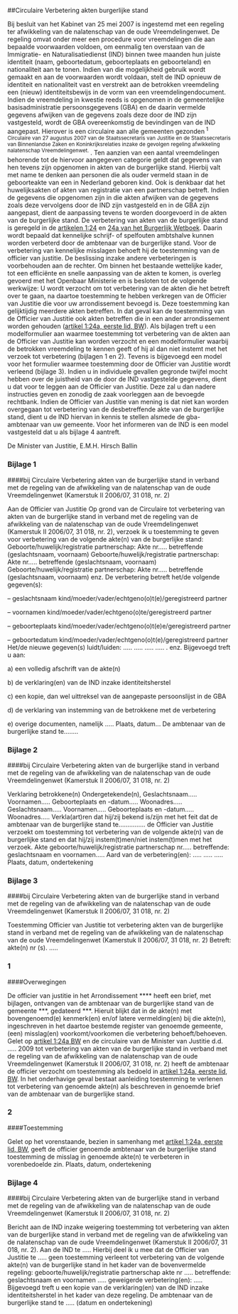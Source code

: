 <meta http-equiv='Content-Type' content='text/html; charset=utf-8' />

##Circulaire Verbetering akten burgerlijke stand

Bij besluit van het Kabinet van 25 mei 2007 is ingestemd met een regeling ter afwikkeling van de nalatenschap van de oude Vreemdelingenwet. De regeling omvat onder meer een procedure voor vreemdelingen die aan bepaalde voorwaarden voldoen, om eenmalig ten overstaan van de Immigratie- en Naturalisatiedienst (IND) binnen twee maanden hun juiste identiteit (naam, geboortedatum, geboorteplaats en geboorteland) en nationaliteit aan te tonen. Indien van die mogelijkheid gebruik wordt gemaakt en aan de voorwaarden wordt voldaan, stelt de IND opnieuw de identiteit en nationaliteit vast en verstrekt aan de betrokken vreemdeling een (nieuw) identiteitsbewijs in de vorm van een vreemdelingendocument. Indien de vreemdeling in kwestie reeds is opgenomen in de gemeentelijke basisadministratie persoonsgegevens (GBA) en de daarin vermelde gegevens afwijken van de gegevens zoals deze door de IND zijn vastgesteld, wordt de GBA overeenkomstig de bevindingen van de IND aangepast. Hierover is een circulaire aan alle gemeenten gezonden<sup> 1 Circulaire van 27 augustus 2007 van de Staatssecretaris van Justitie en de Staatssecretaris van Binnenlandse Zaken en Koninkrijksrelaties inzake de gevolgen regeling afwikkeling nalatenschap Vreemdelingenwet. </sup> . Ten aanzien van een aantal vreemdelingen behorende tot de hiervoor aangegeven categorie geldt dat gegevens van hen tevens zijn opgenomen in akten van de burgerlijke stand. Hierbij valt met name te denken aan personen die als ouder vermeld staan in de geboorteakte van een in Nederland geboren kind. Ook is denkbaar dat het huwelijksakten of akten van registratie van een partnerschap betreft. Indien de gegevens die opgenomen zijn in die akten afwijken van de gegevens zoals deze vervolgens door de IND zijn vastgesteld en in de GBA zijn aangepast, dient de aanpassing tevens te worden doorgevoerd in de akten van de burgerlijke stand. De verbetering van akten van de burgerlijke stand is geregeld in de [artikelen 1:24](../../../../../../../wet/burgerlijk/wetboek/boek/1/BWBR0002656/README.md) en [24a van het Burgerlijk Wetboek](../../../../../../../wet/burgerlijk/wetboek/boek/1/BWBR0002656/README.md). Daarin wordt bepaald dat kennelijke schrijf- of spelfouten ambtshalve kunnen worden verbeterd door de ambtenaar van de burgerlijke stand. Voor de verbetering van kennelijke misslagen behoeft hij de toestemming van de officier van justitie. De beslissing inzake andere verbeteringen is voorbehouden aan de rechter. Om binnen het bestaande wettelijke kader, tot een efficiënte en snelle aanpassing van de akten te komen, is overleg gevoerd met het Openbaar Ministerie en is besloten tot de volgende werkwijze: U wordt verzocht om tot verbetering van de akten die het betreft over te gaan, na daartoe toestemming te hebben verkregen van de Officier van Justitie die voor uw arrondissement bevoegd is. Deze toestemming kan gelijktijdig meerdere akten betreffen. In dat geval kan de toestemming van de Officier van Justitie ook akten betreffen die in een ander arrondissement worden gehouden ([artikel 1:24a, eerste lid, BW](../../../../../../../wet/burgerlijk/wetboek/boek/1/BWBR0002656/README.md)). Als bijlagen treft u een modelformulier aan waarmee toestemming tot verbetering van de akten aan de Officier van Justitie kan worden verzocht en een modelformulier waarbij de betrokken vreemdeling te kennen geeft of hij al dan niet instemt met het verzoek tot verbetering (bijlagen 1 en 2). Tevens is bijgevoegd een model voor het formulier waarmee toestemming door de Officier van Justitie wordt verleend (bijlage 3). Indien u in individuele gevallen gegronde twijfel mocht hebben over de juistheid van de door de IND vastgestelde gegevens, dient u dat voor te leggen aan de Officier van Justitie. Deze zal u dan nadere instructies geven en zonodig de zaak voorleggen aan de bevoegde rechtbank. Indien de Officier van Justitie van mening is dat niet kan worden overgegaan tot verbetering van de desbetreffende akte van de burgerlijke stand, dient u de IND hiervan in kennis te stellen alsmede de gba-ambtenaar van uw gemeente. Voor het informeren van de IND is een model vastgesteld dat u als bijlage 4 aantreft.    

De 
Minister van Justitie, 
E.M.H. Hirsch Ballin    

### Bijlage  1  

####bij Circulaire Verbetering akten van de burgerlijke stand in verband met de regeling van de afwikkeling van de nalatenschap van de oude Vreemdelingenwet (Kamerstuk II 2006/07, 31 018, nr. 2)

Aan de Officier van Justitie Op grond van de Circulaire tot verbetering van akten van de burgerlijke stand in verband met de regeling van de afwikkeling van de nalatenschap van de oude Vreemdelingenwet (Kamerstuk II 2006/07, 31 018, nr. 2), verzoek ik u toestemming te geven voor verbetering van de volgende akte(n) van de burgerlijke stand: Geboorte/huwelijk/registratie partnerschap: Akte nr..... betreffende (geslachtsnaam, voornaam) Geboorte/huwelijk/registratie partnerschap: Akte nr..... betreffende (geslachtsnaam, voornaam) Geboorte/huwelijk/registratie partnerschap: Akte nr..... betreffende (geslachtsnaam, voornaam) enz. De verbetering betreft het/de volgende gegeven(s): 

– geslachtsnaam kind/moeder/vader/echtgeno(o)t(e)/geregistreerd partner  

– voornamen kind/moeder/vader/echtgeno(o)te/geregistreerd partner  

– geboorteplaats kind/moeder/vader/echtgeno(o)t(e)e/geregistreerd partner  

– geboortedatum kind/moeder/vader/echtgeno(o)t(e)/geregistreerd partner   Het/de nieuwe gegeven(s) luidt/luiden: ..... ..... ..... ..... . enz. Bijgevoegd treft u aan: 

a) een volledig afschrift van de akte(n)  

b) de verklaring(en) van de IND inzake identiteitsherstel  

c) een kopie, dan wel uittreksel van de aangepaste persoonslijst in de GBA  

d) de verklaring van instemming van de betrokkene met de verbetering  

e) overige documenten, namelijk .....   Plaats, datum... De ambtenaar van de burgerlijke stand te........ 

### Bijlage  2  

####bij Circulaire Verbetering akten van de burgerlijke stand in verband met de regeling van de afwikkeling van de nalatenschap van de oude Vreemdelingenwet (Kamerstuk II 2006/07, 31 018, nr. 2)

Verklaring betrokkene(n) Ondergetekende(n), Geslachtsnaam..... Voornamen..... Geboorteplaats en -datum..... Woonadres..... Geslachtsnaam..... Voornamen..... Geboorteplaats en -datum..... Woonadres..... Verkla(art)ren dat hij/zij bekend is/zijn met het feit dat de ambtenaar van de burgerlijke stand te............... de Officier van Justitie verzoekt om toestemming tot verbetering van de volgende akte(n) van de burgerlijke stand en dat hij/zij instem(t)men/niet instem(t)men met het verzoek. Akte geboorte/huwelijk/registratie partnerschap nr..... betreffende: geslachtsnaam en voornamen..... Aard van de verbetering(en): ..... ..... ..... Plaats, datum, ondertekening 

### Bijlage  3  

####bij Circulaire Verbetering akten van de burgerlijke stand in verband met de regeling van de afwikkeling van de nalatenschap van de oude Vreemdelingenwet (Kamerstuk II 2006/07, 31 018, nr. 2)

Toestemming Officier van Justitie tot verbetering akten van de burgerlijke stand in verband met de regeling van de afwikkeling van de nalatenschap van de oude Vreemdelingenwet (Kamerstuk II 2006/07, 31 018, nr. 2) Betreft: akte(n) nr (s). ..... 

### 1  

####Overwegingen

De officier van justitie in het Arrondissement **** heeft een brief, met bijlagen, ontvangen van de ambtenaar van de burgerlijke stand van de gemeente ***, gedateerd ***. Hieruit blijkt dat in de akte(n) met bovengenoemd(e) kenmerk(en) en/of latere vermelding(en) bij die akte(n), ingeschreven in het daartoe bestemde register van genoemde gemeente, (een) misslag(en) voorkomt/voorkomen die verbetering behoeft/behoeven. Gelet op [artikel 1:24a BW](../../../../../../../wet/burgerlijk/wetboek/boek/1/BWBR0002656/README.md) en de circulaire van de Minister van Justitie d.d. ..... 2009 tot verbetering van akten van de burgerlijke stand in verband met de regeling van de afwikkeling van de nalatenschap van de oude Vreemdelingenwet (Kamerstuk II 2006/07, 31 018, nr. 2) heeft de ambtenaar de officier verzocht om toestemming als bedoeld in [artikel 1:24a, eerste lid, BW](../../../../../../../wet/burgerlijk/wetboek/boek/1/BWBR0002656/README.md). In het onderhavige geval bestaat aanleiding toestemming te verlenen tot verbetering van genoemde akte(n) als beschreven in genoemde brief van de ambtenaar van de burgerlijke stand. 

### 2  

####Toestemming

Gelet op het vorenstaande, bezien in samenhang met [artikel 1:24a, eerste lid, BW](../../../../../../../wet/burgerlijk/wetboek/boek/1/BWBR0002656/README.md), geeft de officier genoemde ambtenaar van de burgerlijke stand toestemming de misslag in genoemde akte(n) te verbeteren in vorenbedoelde zin. Plaats, datum, ondertekening 

### Bijlage  4  

####bij Circulaire Verbetering akten van de burgerlijke stand in verband met de regeling van de afwikkeling van de nalatenschap van de oude Vreemdelingenwet (Kamerstuk II 2006/07, 31 018, nr. 2)

Bericht aan de IND inzake weigering toestemming tot verbetering van akten van de burgerlijke stand in verband met de regeling van de afwikkeling van de nalatenschap van de oude Vreemdelingenwet (Kamerstuk II 2006/07, 31 018, nr. 2). Aan de IND te ..... Hierbij deel ik u mee dat de Officier van Justitie te ..... geen toestemming verleent tot verbetering van de volgende akte(n) van de burgerlijke stand in het kader van de bovenvermelde regeling: geboorte/huwelijk/registratie partnerschap akte nr ..... betreffende: geslachtsnaam en voornamen ..... geweigerde verbetering(en): ..... Bijgevoegd treft u een kopie van de verklaring(en) van de IND inzake identiteitsherstel in het kader van deze regeling. De ambtenaar van de burgerlijke stand te ..... (datum en ondertekening) 
